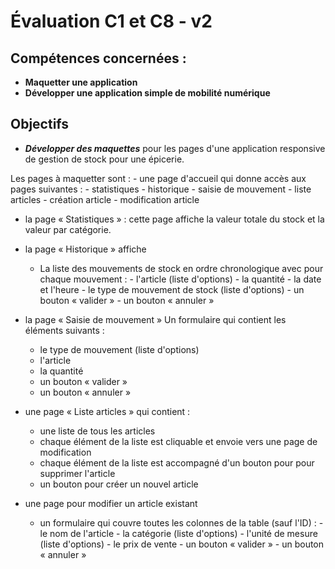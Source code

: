 # Évaluation C1 et C8 - v2

## Compétences concernées :

- **Maquetter une application**
- **Développer une application simple de mobilité numérique**

## Objectifs

- **_Développer des maquettes_** pour les pages d'une application responsive de gestion
  de stock pour une épicerie.

Les pages à maquetter sont :
	- une page d'accueil qui donne accès aux pages suivantes :
        - statistiques
        - historique
        - saisie de mouvement
        - liste articles
        - création article
        - modification article

   - la page « Statistiques » :
        cette page affiche la valeur totale du stock et la valeur par
        catégorie.

   - la page « Historique » affiche
        - La liste des mouvements de stock en ordre chronologique avec pour chaque mouvement :
         - l'article (liste d'options)
         - la quantité
         - la date et l'heure
         - le type de mouvement de stock (liste d'options)
         - un bouton « valider »
         - un bouton « annuler »

   - la page « Saisie de mouvement »
        Un formulaire qui contient les éléments suivants :
        - le type de mouvement (liste d'options)
        - l'article
        - la quantité
        - un bouton « valider »
        - un bouton « annuler »

   - une page « Liste articles » qui contient :
        - une liste de tous les articles
        - chaque élément de la liste est cliquable et envoie vers une page
          de modification
        - chaque élément de la liste est accompagné d'un bouton pour
          pour supprimer l'article
        - un bouton pour créer un nouvel article

   - une page pour modifier un article existant
        - un formulaire qui couvre toutes les colonnes de la table (sauf
          l'ID) :
         - le nom de l'article
         - la catégorie (liste d'options)
         - l'unité de mesure (liste d'options)
         - le prix de vente
         - un bouton « valider »
         - un bouton « annuler »
          
